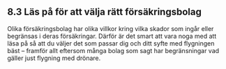 ## 8.3 Läs på för att välja rätt försäkringsbolag

Olika försäkringsbolag har olika villkor kring vilka skador som ingår eller begränsas i deras försäkringar. Därför är det smart att vara noga med att läsa på så att du väljer det som passar dig och ditt syfte med flygningen bäst – framför allt eftersom många bolag som sagt har begränsningar vad gäller just flygning med drönare.
